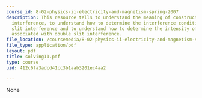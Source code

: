 ```yaml
---
course_id: 8-02-physics-ii-electricity-and-magnetism-spring-2007
description: This resource tells to understand the meaning of constructive and destructive
  interference, to understand how to determine the interference conditions for double
  slit interference and to understand how to determine the intensity of the light
  associated with double slit interference.
file_location: /coursemedia/8-02-physics-ii-electricity-and-magnetism-spring-2007/412c6fa3adcd41cc3b1aab3201ec4aa2_solving11.pdf
file_type: application/pdf
layout: pdf
title: solving11.pdf
type: course
uid: 412c6fa3adcd41cc3b1aab3201ec4aa2

---
```

None